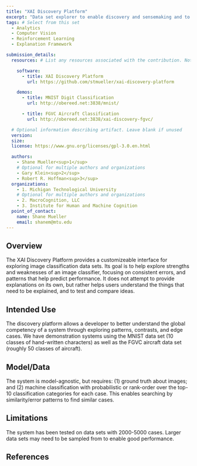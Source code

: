 ```yaml
---
title: "XAI Discovery Platform"
excerpt: "Data set explorer to enable discovery and sensemaking and to support explanation of AI."
tags: # Select from this set
  - Analytics
  - Computer Vision
  - Reinforcement Learning
  - Explanation Framework

submission_details:
  resources: # List any resources associated with the contribution. Not all sections are required

    software:
      - title: XAI Discovery Platform
        url: https://github.com/stmueller/xai-discovery-platform

    demos:
      - title: MNIST Digit Classification
        url: http://obereed.net:3838/mnist/

      - title: FGVC Aircraft Classification
        url: http://obereed.net:3838/xai-discovery-fgvc/

  # Optional information describing artifact. Leave blank if unused
  version:
  size:
  license: https://www.gnu.org/licenses/gpl-3.0.en.html

  authors:
    - Shane Mueller<sup>1</sup>
    # Optional for multiple authors and organizations
    - Gary Klein<sup>2</sup>
    - Robert R. Hoffman<sup>3</sup>
  organizations:
    - 1. Michigan Technological University
    # Optional for multiple authors and organizations
    - 2. MacroCognition, LLC
    - 3. Institute for Human and Machine Cognition
  point_of_contact:
    name: Shane Mueller
    email: shanem@mtu.edu
---
```


## Overview
The XAI Discovery Platform provides a customizeable interface for exploring image classification data sets.  Its goal is to help explore strengths and weaknesses of an image classifier, focusing on consistent errors, and patterns that help predict performance.  It does not attempt to provide explanations on its own, but rather helps users understand the things that need to be explained, and to test and compare ideas.

## Intended Use
The discovery platform allows a developer to better understand the global competency of a system through exploring patterns, contrasts, and edge cases. We have demonstration systems using the MNIST data set (10 classes of hand-written characters) as well as the FGVC aircraft data set (roughly 50 classes of aircraft).

## Model/Data
The system is model-agnostic, but requires: (1) ground truth about images; and (2) machine classification with probabilistic or rank-order over the top-10 classification categories for each case. This enables searching by similarity/error patterns to find similar cases.

## Limitations
The system has been tested on data sets with 2000-5000 cases. Larger data sets may need to be sampled from to enable good performance.

## References
[comment]: <> (Any additional information, e.g. papers \(cited with bibtex\) related to this contribution.)
